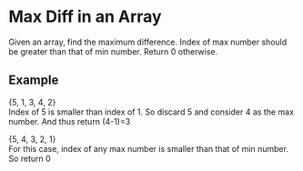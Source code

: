 # Max Diff in an Array

Given an array, find the maximum difference. Index of max number should be greater than that of min number. Return 0 otherwise.

## Example
{5, 1, 3, 4, 2} <br />
Index of 5 is smaller than index of 1. So discard 5 and consider 4 as the max number. And thus return (4-1)=3


{5, 4, 3, 2, 1} <br />
For this case, index of any max number is smaller than that of min number. So return 0

